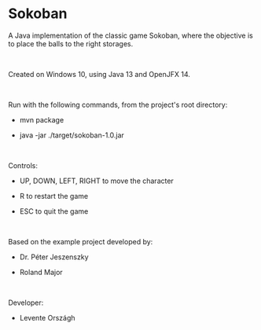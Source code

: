 # Sokoban
A Java implementation of the classic game Sokoban,
where the objective is to place the balls to the right storages.

&nbsp;

Created on Windows 10, using Java 13 and OpenJFX 14.

&nbsp;

Run with the following commands, from the project's root directory:

* mvn package

* java -jar ./target/sokoban-1.0.jar

&nbsp;

Controls:

* UP, DOWN, LEFT, RIGHT to move the character

* R to restart the game

* ESC to quit the game

&nbsp;

Based on the example project developed by:

* Dr. Péter Jeszenszky

* Roland Major

&nbsp;

Developer:

* Levente Országh